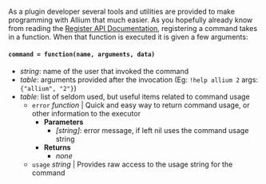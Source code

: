 As a plugin developer several tools and utilities are provided to make programming with Allium that much easier. As you hopefully already know from reading the [Register API Documentation](https://github.com/hugeblank/Allium/wiki/Register-API-Documentation), registering a command takes in a function. When that function is executed it is given a few arguments:

#### `command = function(name, arguments, data)`
  - _string_: name of the user that invoked the command
  - _table_: arguments provided after the invocation (Eg: `!help allium 2` args: `{"allium", "2"}`)
  - _table_: list of seldom used, but useful items related to command usage
    - `error` _function_ | Quick and easy way to return command usage, or other information to the executor
      - **Parameters**
         - _[string]_: error message, if left nil uses the command usage string
      - **Returns**
        - _none_
    - `usage` _string_ | Provides raw access to the usage string for the command